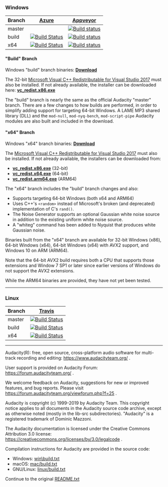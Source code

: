 
### Windows

|   Branch   | [Azure](https://henricj.visualstudio.com/audacity/_build) | [Appveyor](https://ci.appveyor.com/project/henricj/audacity) |
|------------|------------|------------|
|   master   |            | [![Build status](https://ci.appveyor.com/api/projects/status/4fdw8hf8ca6ktofd/branch/master?svg=true)](https://ci.appveyor.com/project/henricj/audacity-n5suy/branch/master) |
|    build   | [![Build Status](https://henricj.visualstudio.com/audacity/_apis/build/status/audacity-CI?branchName=build)](https://henricj.visualstudio.com/audacity/_build/latest?definitionId=4&branchName=build) | [![Build status](https://ci.appveyor.com/api/projects/status/acbs8m3vavu51yeu/branch/build?svg=true)](https://ci.appveyor.com/project/henricj/audacity/branch/build) |
|     x64    | [![Build Status](https://henricj.visualstudio.com/audacity/_apis/build/status/audacity-CI?branchName=x64)](https://henricj.visualstudio.com/audacity/_build/latest?definitionId=4&branchName=x64) | [![Build status](https://ci.appveyor.com/api/projects/status/acbs8m3vavu51yeu/branch/x64?svg=true)](https://ci.appveyor.com/project/henricj/audacity/branch/x64) |

#### "Build" Branch

Windows "build" branch binaries: **[Download](../../releases/tag/build-latest)**

The 32-bit [Microsoft Visual C++ Redistributable for Visual Studio 2017](https://www.visualstudio.com/downloads/)
must also be installed. If not already available, the installer can be
downloaded here: **[vc_redist.x86.exe](https://aka.ms/vs/15/release/vc_redist.x86.exe)**

The "build" branch is nearly the same as the official Audacity "master" branch.  There
are a few changes to how builds are performed, in order to simplify adding support for
targeting 64-bit Windows.  A LAME MP3 shared library (DLL) and the ```mod-null```,
```mod-nyq-bench```, ```mod-script-pipe``` Audacity modules are also built and
included in the download.

#### "x64" Branch

Windows "x64" branch binaries: **[Download](../../releases/tag/x64-latest)**

The [Microsoft Visual C++ Redistributable for Visual Studio 2017](https://www.visualstudio.com/downloads/)
must also be installed. If not already available, the installers can be
downloaded from:
* **[vc_redist.x86.exe](https://aka.ms/vs/15/release/vc_redist.x86.exe)** (32-bit)
* **[vc_redist.x64.exe](https://aka.ms/vs/15/release/vc_redist.x64.exe)** (64-bit)
* **[vc_redist.arm64.exe](https://aka.ms/vs/15/release/vc_redist.arm64.exe)** (ARM64)

The "x64" branch includes the "build" branch changes and also:
* Supports targeting 64-bit Windows (both x64 and ARM64)
* Uses C++'s ```<random>``` instead of Microsoft's broken (and deprecated) implementation
of C's ```rand()```.
* The Noise Generator supports an optional Gaussian white noise source in addition
  to the existing uniform white noise source.
* A "whiteg" command has been added to Nyquist that produces white Gaussian noise.

Binaries built from the "x64" branch are available for 32-bit Windows (x86), 64-bit
Windows (x64), 64-bit Windows (x64) with AVX2 support, and Windows 10 on ARM (ARM64).

Note that the 64-bit AVX2 build requires both a CPU that supports those extensions
and Window 7 SP1 or later since earlier versions of Windows do not support the AVX2
extensions.

While the ARM64 binaries are provided, they have not yet been tested.


***

### Linux

|   Branch   | [Travis](https://travis-ci.org/henricj/audacity) |
|------------|------------|
|   master   | [![Build Status](https://travis-ci.org/henricj/audacity.svg?branch=master)](https://travis-ci.org/henricj/audacity) |
|   build    | [![Build Status](https://travis-ci.org/henricj/audacity.svg?branch=build)](https://travis-ci.org/henricj/audacity) |
|    x64     | [![Build Status](https://travis-ci.org/henricj/audacity.svg?branch=x64)](https://travis-ci.org/henricj/audacity) |

***

Audacity(R): free, open source, cross-platform audio software for
multi-track recording and editing: https://www.audacityteam.org/ .

User support is provided on Audacity Forum:
https://forum.audacityteam.org/ .

We welcome feedback on Audacity, suggestions for new or improved features,
and bug reports. Please visit https://forum.audacityteam.org/viewforum.php?f=25 .

Audacity is copyright (c) 1999-2019 by Audacity Team. This copyright
notice applies to all documents in the Audacity source code archive,
except as otherwise noted (mostly in the lib-src subdirectories).
"Audacity" is a registered trademark of Dominic Mazzoni.

The Audacity documentation is licensed under the Creative Commons
Attribution 3.0 license: https://creativecommons.org/licenses/by/3.0/legalcode .

Compilation instructions for Audacity are provided in the source code:
* Windows: [win\build.txt](win/build.txt)
* macOS: [mac/build.txt](mac/build.txt)
* GNU/Linux: [linux/build.txt](linux/build.txt)

Continue to the original [README.txt](README.txt)

